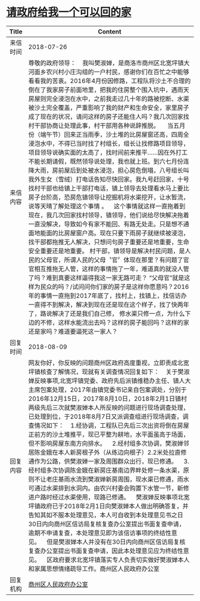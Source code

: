 # <a href="http://www.shangluo.gov.cn/zmhd/ldxxxx.jsp?urltype=leadermail.LeaderMailContentUrl&wbtreeid=1112&leadermailid=4834">请政府给我一个可以回的家</a>
| Title |                                                                                                                                                                                                                                                                                                                                                                                                                                   Content                                                                                                                                                                                                                                                                                                                                                                                                                                   |
|:-----:|-----------------------------------------------------------------------------------------------------------------------------------------------------------------------------------------------------------------------------------------------------------------------------------------------------------------------------------------------------------------------------------------------------------------------------------------------------------------------------------------------------------------------------------------------------------------------------------------------------------------------------------------------------------------------------------------------------------------------------------------------------------------------------------------------------------------------------------------------------------------------------|
| 来信时间  | 2018-07-26                                                                                                                                                                                                                                                                                                                                                                                                                                                                                                                                                                                                                                                                                                                                                                                                                                                                  |
| 来信内容  | 尊敬的政府领导：    我叫樊淑婵，是商洛市商州区北宽坪镇大河面乡农兴村小庄沟组的一户村民，感谢你们在百忙之中能够看看我的苦衷。2016年4月份因修路，工程队将沙土不合理的倒在了我家房子前面地里，把我的住房整个围入坑中，遇雨天房屋则完全浸泡在水中，之前我走过几十年的路被挖断、水渠被沙土完全覆盖，严重影响了我的财产和生命安全，家里房子成了现在的状况，请问这样的房子还能住人吗？我几次回家找村干部协商让处理此事，村干部用各种说辞推脱。     当五月份（端午节）回来正当雨季，沙土堆的比房屋窗还高，四周全浸泡水中，不得已当时找了村组长，组长让找修路项目领导，项目领导说确实面的太高了，找时间前来推平……因在外打工不能长期请假，既然领导说处理，我也就上班。到六七月份连降大雨，房前屋后到处被水浸泡，担心房危倒塌，八号组长叫我外生女（雪绒）打电话告知尽快回家。我九号赶回家，十号找村干部也给镇上干部打电话，镇上领导去处理看水马上要比房子台阶高，恐房危镇领导让挖掘机将水渠挖开，让水暂流，说等天晴了解处理这个事情 。    这个事情就这样一直拖着到现在，我几次回家找村领导，镇领导，他们说给尽快解决拖着一直没解决，导致如今有家不能回、有路无处走。只是想不通面地能面的比房屋窗户高。现在只要下雨房子就继续被浸泡，找干部都拖推无人解决，只想问句房子重要还是地重要，生命安全重要还是地重要。 村干部，镇领导是解决村民问题，是人民的父母官，所谓人民的父母〝官〞体现在那里？有问题了官官相互推拖无人管，这样的事情拖了一年，难道真的就没人管了吗？难到真要这样逼得我这一家无路可走？ “父母官”就是这样为民众的吗？/试问问你们家的房子是这样你愿意吗？2016年的事情一直拖到2017年底了，找村上，找镇上，找信访办一直得不到解决，解决到现在还是现在这个样子，找了快两年了，路说解决了还是我们自己修， 修水渠只修一点，为什么下边的不修，这样水能流出去吗？这样的房子能回吗？这样的家还是家吗？难道要逼死这一家人？ |
| 回复时间  | 2018-08-09                                                                                                                                                                                                                                                                                                                                                                                                                                                                                                                                                                                                                                                                                                                                                                                                                                                                  |
| 回复内容  | 网友你好，你反映的问题商州区政府高度重视，立即责成北宽坪镇核查了解情况，现就有关调查情况回复如下：    关于樊淑婵反映事项,北宽坪镇党委、政府先后派镇维稳办主任、镇人大主席包案处理，2017年由镇党委书记亲自包案调处，分别于2016年12月15日，2017年8月10日，2018年2月1日镇村两级先后三次就樊淑婵本人所反映的问题进行现场调查处理，已处理到位，于2018年8月7日又派调查组进行现场调查，调查情况如下：    1.经协调，工程队已先后三次出资将倒在房屋正前方的沙土堆推平，现已平整为耕地，水平面虽高于场面，但不影响房屋东南方向排水。    2.经村组多次协调，樊淑婵邻居陈金娥在本人新房根子外（从练边向根子）2.2米处拉直修通作为公路，供樊淑婵一家及周围群众出行，现已修通。    3.经村组多次协调陈金娥在新房庄基南边界畔处修一条水渠，原则不让老庄基雨水流到樊淑婵新房周围，现水渠已修通，雨水可通过水渠排到水洞内。由农兴村委会购置下水管一节，新修进户路时经过水渠使用，现路已修通。    樊淑婵反映事项北宽坪镇政府已于2018年2月1日向樊淑婵本人做出明确答复，并告知其如不服本处理意见，本人可自收到本处理意见书之日30日内向商州区信访局复核复查办公室提出书面复查申请，逾期不申请复查，本处理意见即为该信访事项的终结性意见。    但是樊淑婵本人并没有在30日内向商州区信访局复核复查办公室提出书面复查申请，因此本处理意见应为终结性意见。    区政府要求北宽坪镇落实专人负责切实做好樊淑婵本人和家属思想情绪疏导工作。商州区人民政府办公室                                                                                                                                                                      |
| 回复机构  | <a href="../../categories/agencies/商州区人民政府办公室.md">商州区人民政府办公室</a>                                                                                                                                                                                                                                                                                                                                                                                                                                                                                                                                                                                                                                                                                                                                                                                                            |